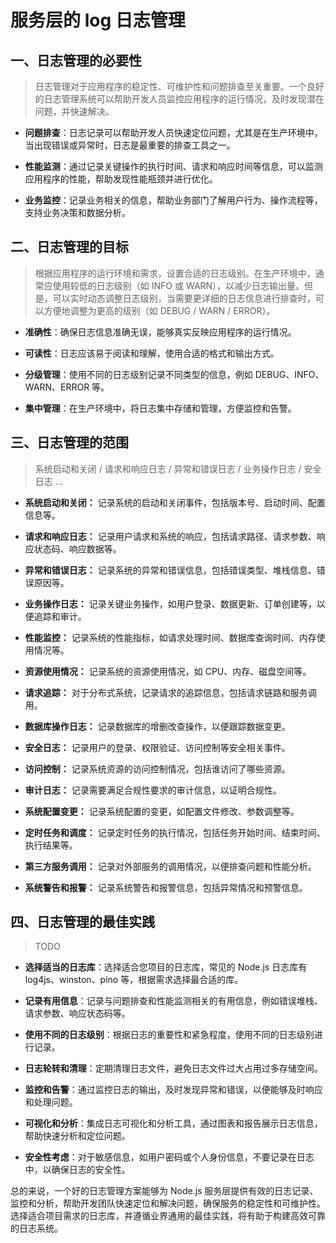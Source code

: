 # 服务层的 log 日志管理

## 一、日志管理的必要性

> 日志管理对于应用程序的稳定性、可维护性和问题排查至关重要。一个良好的日志管理系统可以帮助开发人员监控应用程序的运行情况，及时发现潜在问题，并快速解决。

- **问题排查**：日志记录可以帮助开发人员快速定位问题，尤其是在生产环境中，当出现错误或异常时，日志是最重要的排查工具之一。

- **性能监测**：通过记录关键操作的执行时间、请求和响应时间等信息，可以监测应用程序的性能，帮助发现性能瓶颈并进行优化。

- **业务监控**：记录业务相关的信息，帮助业务部门了解用户行为、操作流程等，支持业务决策和数据分析。

## 二、日志管理的目标

> 根据应用程序的运行环境和需求，设置合适的日志级别。在生产环境中，通常应使用较低的日志级别（如 INFO 或 WARN），以减少日志输出量。但是，可以实时动态调整日志级别，当需要更详细的日志信息进行排查时，可以方便地调整为更高的级别（如 DEBUG / WARN / ERROR）。

- **准确性**：确保日志信息准确无误，能够真实反映应用程序的运行情况。

- **可读性**：日志应该易于阅读和理解，使用合适的格式和输出方式。

- **分级管理**：使用不同的日志级别记录不同类型的信息，例如 DEBUG、INFO、WARN、ERROR 等。

- **集中管理**：在生产环境中，将日志集中存储和管理，方便监控和告警。

## 三、日志管理的范围

> 系统启动和关闭 / 请求和响应日志 / 异常和错误日志 / 业务操作日志 / 安全日志 ...

- **系统启动和关闭：** 记录系统的启动和关闭事件，包括版本号、启动时间、配置信息等。

- **请求和响应日志：** 记录用户请求和系统的响应，包括请求路径、请求参数、响应状态码、响应数据等。

- **异常和错误日志：** 记录系统的异常和错误信息，包括错误类型、堆栈信息、错误原因等。

- **业务操作日志：** 记录关键业务操作，如用户登录、数据更新、订单创建等，以便追踪和审计。

- **性能监控：** 记录系统的性能指标，如请求处理时间、数据库查询时间、内存使用情况等。

- **资源使用情况：** 记录系统的资源使用情况，如 CPU、内存、磁盘空间等。

- **请求追踪：** 对于分布式系统，记录请求的追踪信息，包括请求链路和服务调用。

- **数据库操作日志：** 记录数据库的增删改查操作，以便跟踪数据变更。

- **安全日志：** 记录用户的登录、权限验证、访问控制等安全相关事件。

- **访问控制：** 记录系统资源的访问控制情况，包括谁访问了哪些资源。

- **审计日志：** 记录需要满足合规性要求的审计信息，以证明合规性。

- **系统配置变更：** 记录系统配置的变更，如配置文件修改、参数调整等。

- **定时任务和调度：** 记录定时任务的执行情况，包括任务开始时间、结束时间、执行结果等。

- **第三方服务调用：** 记录对外部服务的调用情况，以便排查问题和性能分析。

- **系统警告和报警：** 记录系统警告和报警信息，包括异常情况和预警信息。

## 四、日志管理的最佳实践

> TODO

- **选择适当的日志库**：选择适合您项目的日志库，常见的 Node.js 日志库有 log4js、winston、pino 等，根据需求选择最合适的库。

- **记录有用信息**：记录与问题排查和性能监测相关的有用信息，例如错误堆栈、请求参数、响应状态码等。

- **使用不同的日志级别**：根据日志的重要性和紧急程度，使用不同的日志级别进行记录。

- **日志轮转和清理**：定期清理日志文件，避免日志文件过大占用过多存储空间。

- **监控和告警**：通过监控日志的输出，及时发现异常和错误，以便能够及时响应和处理问题。

- **可视化和分析**：集成日志可视化和分析工具，通过图表和报告展示日志信息，帮助快速分析和定位问题。

- **安全性考虑**：对于敏感信息，如用户密码或个人身份信息，不要记录在日志中，以确保日志的安全性。

总的来说，一个好的日志管理方案能够为 Node.js 服务层提供有效的日志记录、监控和分析，帮助开发团队快速定位和解决问题，确保服务的稳定性和可维护性。选择适合项目需求的日志库，并遵循业界通用的最佳实践，将有助于构建高效可靠的日志系统。
